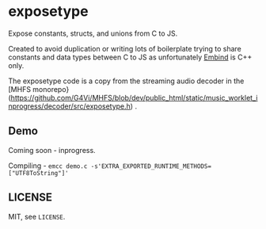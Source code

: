 exposetype
=================

Expose constants, structs, and unions from C to JS.

Created to avoid duplication or writing lots of boilerplate trying to share constants and data types between C to JS as unfortunately [Embind](https://emscripten.org/docs/porting/connecting_cpp_and_javascript/embind.html) is C++ only.

The exposetype code is a copy from the streaming audio decoder in the [MHFS monorepo}(https://github.com/G4Vi/MHFS/blob/dev/public_html/static/music_worklet_inprogress/decoder/src/exposetype.h) .

## Demo
Coming soon - inprogress.

Compiling - `emcc demo.c -s'EXTRA_EXPORTED_RUNTIME_METHODS=["UTF8ToString"]'`

## LICENSE
MIT, see `LICENSE`.